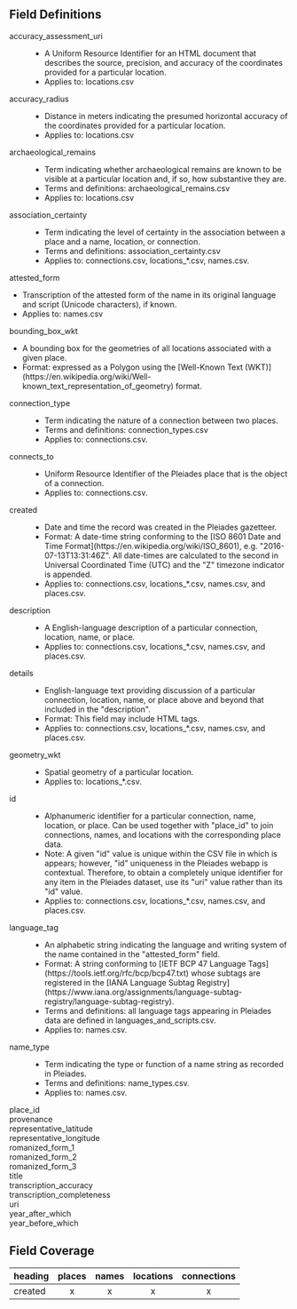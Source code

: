 

## Field Definitions

<dl>
    <dt>accuracy_assessment_uri</dt>
    <dd>
        <ul>
            <li>A Uniform Resource Identifier for an HTML document that describes the source, precision, and accuracy of the coordinates provided for a particular location.</li>
            <li>Applies to: locations.csv</li>
        </ul>
    </dd>
    <dt>accuracy_radius</dt>
    <dd>
        <ul>
            <li>Distance in meters indicating the presumed horizontal accuracy of the coordinates provided for a particular location.</li>
            <li>Applies to: locations.csv</li>
        </ul>
    </dd>
    <dt>archaeological_remains</dt>
    <dd>
        <ul>
            <li>Term indicating whether archaeological remains are known to be visible at a particular location and, if so, how substantive they are.</li>
            <li>Terms and definitions: archaeological_remains.csv</li>
            <li>Applies to: locations.csv</li>
        </ul>
    </dd>
    <dt>association_certainty</dt>
    <dd>
        <ul>
            <li>Term indicating the level of certainty in the association between a place and a name, location, or connection.</li>
            <li>Terms and definitions: association_certainty.csv</li>
            <li>Applies to: connections.csv, locations_*.csv, names.csv.</li>
        </ul>
    </dd>
    <dt>attested_form</dt>
        <ul>
            <li>Transcription of the attested form of the name in its original language and script (Unicode characters), if known.</li>
            <li>Applies to: names.csv</li>
        </ul>
    <dd></dd>
    <dt>bounding_box_wkt</dt>
        <ul>
            <li>A bounding box for the geometries of all locations associated with a given place.</li>
            <li>Format: expressed as a Polygon using the [Well-Known Text (WKT)](https://en.wikipedia.org/wiki/Well-known_text_representation_of_geometry) format.</li>
        </ul>
    <dd></dd>
    <dt>connection_type</dt>
    <dd>
        <ul>
            <li>Term indicating the nature of a connection between two places.</li>
            <li>Terms and definitions: connection_types.csv</li>
            <li>Applies to: connections.csv.</li>
        </ul>
    </dd>
    <dt>connects_to</dt>
    <dd>
        <ul>
            <li>Uniform Resource Identifier of the Pleiades place that is the object of a connection.</li>
            <li>Applies to: connections.csv.</li>
        </ul>    
    </dd>
    <dt>created</dt>
    <dd>
        <ul>
            <li>Date and time the record was created in the Pleiades gazetteer.</li>
            <li>Format: A date-time string conforming to the [ISO 8601 Date and Time Format](https://en.wikipedia.org/wiki/ISO_8601), e.g. "2016-07-13T13:31:46Z". All date-times are calculated to the second in Universal Coordinated Time (UTC) and the "Z" timezone indicator is appended.</li>
            <li>Applies to: connections.csv, locations_*.csv, names.csv, and places.csv.</li>
        </ul>
    </dd>
    <dt>description</dt>
    <dd>
        <ul>
            <li>A English-language description of a particular connection, location, name, or place.</li>
            <li>Applies to: connections.csv, locations_*.csv, names.csv, and places.csv.</li>
        </ul>
    </dd>
    <dt>details</dt>
    <dd>
        <ul>
            <li>English-language text providing discussion of a particular connection, location, name, or place above and beyond that included in the "description".</li>
            <li>Format: This field may include HTML tags.</li>
            <li>Applies to: connections.csv, locations_*.csv, names.csv, and places.csv.</li>
        </ul>
    </dd>
    <dt>geometry_wkt</dt>
    <dd>
        <ul>
            <li>Spatial geometry of a particular location.</li>
            <li>Applies to: locations_*.csv.</li>
        </ul>
    </dd>
    <dt>id</dt>
    <dd>
        <ul>
            <li>Alphanumeric identifier for a particular connection, name, location, or place. Can be used together with "place_id" to join connections, names, and locations with the corresponding place data.</li>
            <li>Note: A given "id" value is unique within the CSV file in which is appears; however, "id" uniqueness in the Pleiades webapp is contextual. Therefore, to obtain a completely unique identifier for any item in the Pleiades dataset, use its "uri" value rather than its "id" value.
            <li>Applies to: connections.csv, locations_*.csv, names.csv, and places.csv.</li>
        </ul>
    </dd>
    <dt>language_tag</dt>
    <dd>
        <ul>
            <li>An alphabetic string indicating the language and writing system of the name contained in the "attested_form" field.</li>
            <li>Format: A string conforming to [IETF BCP 47 Language Tags](https://tools.ietf.org/rfc/bcp/bcp47.txt) whose subtags are registered in the [IANA Language Subtag Registry](https://www.iana.org/assignments/language-subtag-registry/language-subtag-registry).</li>
            <li>Terms and definitions: all language tags appearing in Pleiades data are defined in languages_and_scripts.csv.</li>
            <li>Applies to: names.csv.</li>
        </ul>
    </dd>
    <dt>name_type</dt>
    <dd>
        <ul>
            <li>Term indicating the type or function of a name string as recorded in Pleiades.</li>
            <li>Terms and definitions: name_types.csv.</li>
            <li>Applies to: names.csv.</li>
        </ul>
    </dd>
    <dt>place_id</dt>
    <dd></dd>
    <dt>provenance</dt>
    <dd></dd>
    <dt>representative_latitude</dt>
    <dd></dd>
    <dt>representative_longitude</dt>
    <dd></dd>
    <dt>romanized_form_1</dt>
    <dd></dd>
    <dt>romanized_form_2</dt>
    <dd></dd>
    <dt>romanized_form_3</dt>
    <dd></dd>
    <dt>title</dt>
    <dd></dd>
    <dt>transcription_accuracy</dt>
    <dd></dd>
    <dt>transcription_completeness</dt>
    <dd></dd>
    <dt>uri</dt>
    <dd></dd>
    <dt>year_after_which</dt>
    <dd></dd>
    <dt>year_before_which</dt>
    <dd></dd>

</dl>

## Field Coverage

| heading | places | names | locations | connections |
| --- |:---:|:---:|:---:|:---:|
| created | x | x | x | x |
